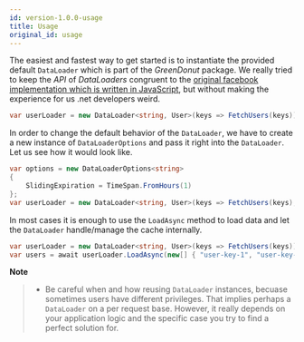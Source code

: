 ```yaml
---
id: version-1.0.0-usage
title: Usage
original_id: usage
---
```


The easiest and fastest way to get started is to instantiate the provided default `DataLoader` which
is part of the _GreenDonut_ package. We really tried to keep the _API_ of _DataLoaders_ congruent to
the [original facebook implementation which is written in JavaScript](https://github.com/facebook/dataloader),
but without making the experience for us .net developers weird.

```csharp
var userLoader = new DataLoader<string, User>(keys => FetchUsers(keys));
```

In order to change the default behavior of the `DataLoader`, we have to create a new instance of
`DataLoaderOptions` and pass it right into the `DataLoader`. Let us see how it would look like.

```csharp
var options = new DataLoaderOptions<string>
{
    SlidingExpiration = TimeSpan.FromHours(1)
};
var userLoader = new DataLoader<string, User>(keys => FetchUsers(keys), options);
```

In most cases it is enough to use the `LoadAsync` method to load data and let the `DataLoader`
handle/manage the cache internally.

```csharp
var userLoader = new DataLoader<string, User>(keys => FetchUsers(keys));
var users = await userLoader.LoadAsync(new[] { "user-key-1", "user-key-2", "user-key-N" });
```

**Note**

> - Be careful when and how reusing `DataLoader` instances, becuase sometimes users have different
    privileges. That implies perhaps a `DataLoader` on a per request base. However, it really
    depends on your application logic and the specific case you try to find a perfect solution for.
